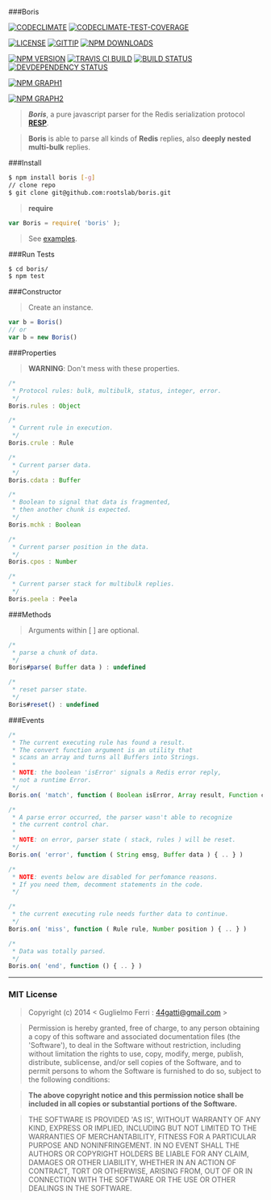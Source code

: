 ###Boris

[![CODECLIMATE](http://img.shields.io/codeclimate/github/rootslab/boris.svg?style=flat)](https://codeclimate.com/github/rootslab/boris)
[![CODECLIMATE-TEST-COVERAGE](http://img.shields.io/codeclimate/coverage/github/rootslab/boris.svg?style=flat)](https://codeclimate.com/github/rootslab/boris)

[![LICENSE](http://img.shields.io/badge/license-MIT-blue.svg?style=flat)](https://github.com/rootslab/boris#mit-license)
[![GITTIP](http://img.shields.io/gittip/rootslab.svg?style=flat)](https://www.gittip.com/rootslab/)
[![NPM DOWNLOADS](http://img.shields.io/npm/dm/boris.svg?style=flat)](http://npm-stat.com/charts.html?package=boris)

[![NPM VERSION](http://img.shields.io/npm/v/boris.svg?style=flat)](https://www.npmjs.org/package/boris)
[![TRAVIS CI BUILD](http://img.shields.io/travis/rootslab/boris.svg?style=flat)](http://travis-ci.org/rootslab/boris)
[![BUILD STATUS](http://img.shields.io/david/rootslab/boris.svg?style=flat)](https://david-dm.org/rootslab/boris)
[![DEVDEPENDENCY STATUS](http://img.shields.io/david/dev/rootslab/boris.svg?style=flat)](https://david-dm.org/rootslab/boris#info=devDependencies)

[![NPM GRAPH1](https://nodei.co/npm-dl/boris.png)](https://nodei.co/npm/boris/)

[![NPM GRAPH2](https://nodei.co/npm/boris.png?downloads=true&stars=true)](https://nodei.co/npm/boris/)

> _**Boris**_, a pure javascript parser for the Redis serialization protocol __[RESP](http://redis.io/topics/protocol)__.

> __Boris__ is able to parse all kinds of __Redis__ replies, also __deeply nested multi-bulk__ replies.

###Install

```bash
$ npm install boris [-g]
// clone repo
$ git clone git@github.com:rootslab/boris.git
```
> __require__ 

```javascript
var Boris = require( 'boris' );
```
> See [examples](example/).

###Run Tests

```bash
$ cd boris/
$ npm test
```
###Constructor

> Create an instance.

```javascript
var b = Boris()
// or
var b = new Boris()
```

###Properties

> __WARNING__: Don't mess with these properties.

```javascript
/*
 * Protocol rules: bulk, multibulk, status, integer, error.
 */
Boris.rules : Object

/*
 * Current rule in execution.
 */
Boris.crule : Rule

/*
 * Current parser data.
 */
Boris.cdata : Buffer

/*
 * Boolean to signal that data is fragmented,
 * then another chunk is expected.
 */
Boris.mchk : Boolean

/*
 * Current parser position in the data.
 */
Boris.cpos : Number

/*
 * Current parser stack for multibulk replies.
 */
Boris.peela : Peela
```

###Methods

> Arguments within [ ] are optional.

```javascript
/*
 * parse a chunk of data.
 */
Boris#parse( Buffer data ) : undefined

/*
 * reset parser state.
 */
Boris#reset() : undefined

```

###Events

```javascript
/*
 * The current executing rule has found a result.
 * The convert function argument is an utility that
 * scans an array and turns all Buffers into Strings.
 *
 * NOTE: the boolean 'isError' signals a Redis error reply,
 * not a runtime Error.
 */
Boris.on( 'match', function ( Boolean isError, Array result, Function convert ) { .. } )

/*
 * A parse error occurred, the parser wasn't able to recognize
 * the current control char.
 *
 * NOTE: on error, parser state ( stack, rules ) will be reset.
 */
Boris.on( 'error', function ( String emsg, Buffer data ) { .. } )

/*
 * NOTE: events below are disabled for perfomance reasons.
 * If you need them, decomment statements in the code.
 */

/*
 * the current executing rule needs further data to continue.
 */
Boris.on( 'miss', function ( Rule rule, Number position ) { .. } )

/*
 * Data was totally parsed.
 */
Boris.on( 'end', function () { .. } )

``` 

------------------------------------------------------------------------


### MIT License

> Copyright (c) 2014 &lt; Guglielmo Ferri : 44gatti@gmail.com &gt;

> Permission is hereby granted, free of charge, to any person obtaining
> a copy of this software and associated documentation files (the
> 'Software'), to deal in the Software without restriction, including
> without limitation the rights to use, copy, modify, merge, publish,
> distribute, sublicense, and/or sell copies of the Software, and to
> permit persons to whom the Software is furnished to do so, subject to
> the following conditions:

> __The above copyright notice and this permission notice shall be
> included in all copies or substantial portions of the Software.__

> THE SOFTWARE IS PROVIDED 'AS IS', WITHOUT WARRANTY OF ANY KIND,
> EXPRESS OR IMPLIED, INCLUDING BUT NOT LIMITED TO THE WARRANTIES OF
> MERCHANTABILITY, FITNESS FOR A PARTICULAR PURPOSE AND NONINFRINGEMENT.
> IN NO EVENT SHALL THE AUTHORS OR COPYRIGHT HOLDERS BE LIABLE FOR ANY
> CLAIM, DAMAGES OR OTHER LIABILITY, WHETHER IN AN ACTION OF CONTRACT,
> TORT OR OTHERWISE, ARISING FROM, OUT OF OR IN CONNECTION WITH THE
> SOFTWARE OR THE USE OR OTHER DEALINGS IN THE SOFTWARE.
